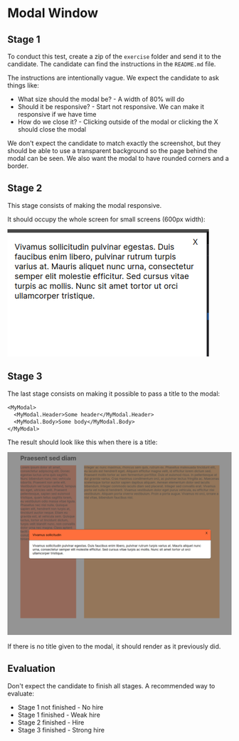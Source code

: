 # Modal Window

## Stage 1

To conduct this test, create a zip of the `exercise` folder and send it to the candidate. The candidate can find the instructions in the `README.md` file.

The instructions are intentionally vague. We expect the candidate to ask things like:

- What size should the modal be? - A width of 80% will do
- Should it be responsive? - Start not responsive. We can make it responsive if we have time
- How do we close it? - Clicking outside of the modal or clicking the X should close the modal

We don't expect the candidate to match exactly the screenshot, but they should be able to use a transparent background so the page behind the modal can be seen. We also want the modal to have rounded corners and a border.

## Stage 2

This stage consists of making the modal responsive.

It should occupy the whole screen for small screens (600px width):

![Responsive Modal Window](./modal-window-responsive.png)

## Stage 3

The last stage consists on making it possible to pass a title to the modal:

```
<MyModal>
  <MyModal.Header>Some header</MyModal.Header>
  <MyModal.Body>Some body</MyModal.Body>
</MyModal>
```

The result should look like this when there is a title:

![Responsive Modal Window](./modal-window-with-header.png)

If there is no title given to the modal, it should render as it previously did.

## Evaluation

Don't expect the candidate to finish all stages. A recommended way to evaluate:

- Stage 1 not finished - No hire
- Stage 1 finished - Weak hire
- Stage 2 finished - Hire
- Stage 3 finished - Strong hire
